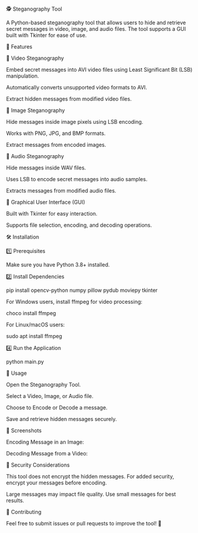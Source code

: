 🕵️ Steganography Tool

A Python-based steganography tool that allows users to hide and retrieve secret messages in video, image, and audio files. The tool supports a GUI built with Tkinter for ease of use.

🚀 Features

🔹 Video Steganography

Embed secret messages into AVI video files using Least Significant Bit (LSB) manipulation.

Automatically converts unsupported video formats to AVI.

Extract hidden messages from modified video files.

🔹 Image Steganography

Hide messages inside image pixels using LSB encoding.

Works with PNG, JPG, and BMP formats.

Extract messages from encoded images.

🔹 Audio Steganography

Hide messages inside WAV files.

Uses LSB to encode secret messages into audio samples.

Extracts messages from modified audio files.

🔹 Graphical User Interface (GUI)

Built with Tkinter for easy interaction.

Supports file selection, encoding, and decoding operations.

🛠️ Installation

1️⃣ Prerequisites

Make sure you have Python 3.8+ installed.

2️⃣ Install Dependencies

pip install opencv-python numpy pillow pydub moviepy tkinter

For Windows users, install ffmpeg for video processing:

choco install ffmpeg

For Linux/macOS users:

sudo apt install ffmpeg

4️⃣ Run the Application

python main.py

📌 Usage

Open the Steganography Tool.

Select a Video, Image, or Audio file.

Choose to Encode or Decode a message.

Save and retrieve hidden messages securely.

📸 Screenshots

Encoding Message in an Image:



Decoding Message from a Video:



🔐 Security Considerations

This tool does not encrypt the hidden messages. For added security, encrypt your messages before encoding.

Large messages may impact file quality. Use small messages for best results.

🤝 Contributing

Feel free to submit issues or pull requests to improve the tool! 🎯
